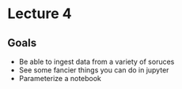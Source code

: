 # Lecture 4

## Goals
- Be able to ingest data from a variety of soruces
- See some fancier things you can do in jupyter
- Parameterize a notebook

